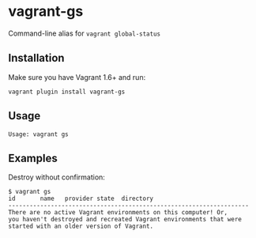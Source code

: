 # vagrant-gs

Command-line alias for `vagrant global-status`

## Installation

Make sure you have Vagrant 1.6+ and run:

```
vagrant plugin install vagrant-gs
```

## Usage

```
Usage: vagrant gs
```

## Examples

Destroy without confirmation:

```
$ vagrant gs
id       name   provider state  directory
--------------------------------------------------------------------
There are no active Vagrant environments on this computer! Or,
you haven't destroyed and recreated Vagrant environments that were
started with an older version of Vagrant.
```

